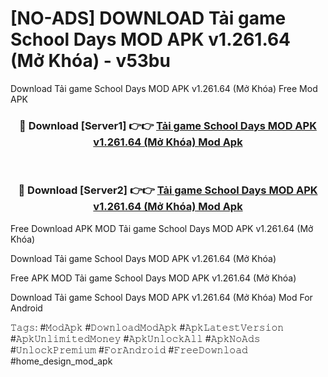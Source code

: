 # [NO-ADS] DOWNLOAD Tải game School Days MOD APK v1.261.64 (Mở Khóa) - v53bu
Download Tải game School Days MOD APK v1.261.64 (Mở Khóa) Free Mod APK

<div align="center">
<h3>🔴 Download [Server1] 👉👉 <a href="https://apk-comot.site?title=Tải_game_School_Days_MOD_APK_v1.261.64_(Mở_Khóa)">Tải game School Days MOD APK v1.261.64 (Mở Khóa) Mod Apk</a></h3><br>

<h3>🔴 Download [Server2] 👉👉 <a href="https://apk-comot.site?title=Tải_game_School_Days_MOD_APK_v1.261.64_(Mở_Khóa)">Tải game School Days MOD APK v1.261.64 (Mở Khóa) Mod Apk</a></h3>
</div>


Free Download APK MOD Tải game School Days MOD APK v1.261.64 (Mở Khóa)

Download Tải game School Days MOD APK v1.261.64 (Mở Khóa) 

Free APK MOD Tải game School Days MOD APK v1.261.64 (Mở Khóa) 

Download Tải game School Days MOD APK v1.261.64 (Mở Khóa) Mod For Android

𝚃𝚊𝚐𝚜: #𝙼𝚘𝚍𝙰𝚙𝚔 #𝙳𝚘𝚠𝚗𝚕𝚘𝚊𝚍𝙼𝚘𝚍𝙰𝚙𝚔 #𝙰𝚙𝚔𝙻𝚊𝚝𝚎𝚜𝚝𝚅𝚎𝚛𝚜𝚒𝚘𝚗 #𝙰𝚙𝚔𝚄𝚗𝚕𝚒𝚖𝚒𝚝𝚎𝚍𝙼𝚘𝚗𝚎𝚢 #𝙰𝚙𝚔𝚄𝚗𝚕𝚘𝚌𝚔𝙰𝚕𝚕 #𝙰𝚙𝚔𝙽𝚘𝙰𝚍𝚜 #𝚄𝚗𝚕𝚘𝚌𝚔𝙿𝚛𝚎𝚖𝚒𝚞𝚖 #𝙵𝚘𝚛𝙰𝚗𝚍𝚛𝚘𝚒𝚍 #𝙵𝚛𝚎𝚎𝙳𝚘𝚠𝚗𝚕𝚘𝚊𝚍 #home_design_mod_apk